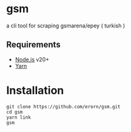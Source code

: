 # gsm

a cli tool for scraping gsmarena/epey ( turkish )

## Requirements

- [Node.js](https://nodejs.org/) v20+
- [Yarn](https://yarnpkg.com/)

# Installation

```
git clone https://github.com/erorn/gsm.git
cd gsm
yarn link
gsm
```
